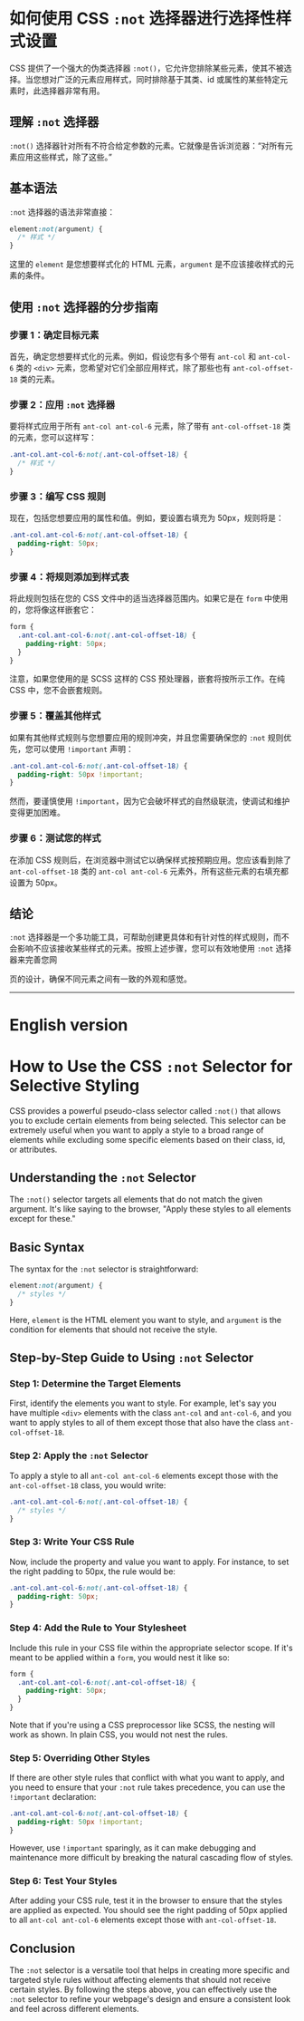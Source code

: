 
# 如何使用 CSS `:not` 选择器进行选择性样式设置

CSS 提供了一个强大的伪类选择器 `:not()`，它允许您排除某些元素，使其不被选择。当您想对广泛的元素应用样式，同时排除基于其类、id 或属性的某些特定元素时，此选择器非常有用。

## 理解 `:not` 选择器

`:not()` 选择器针对所有不符合给定参数的元素。它就像是告诉浏览器：“对所有元素应用这些样式，除了这些。”

## 基本语法

`:not` 选择器的语法非常直接：

```css
element:not(argument) {
  /* 样式 */
}
```

这里的 `element` 是您想要样式化的 HTML 元素，`argument` 是不应该接收样式的元素的条件。

## 使用 `:not` 选择器的分步指南

### 步骤 1：确定目标元素

首先，确定您想要样式化的元素。例如，假设您有多个带有 `ant-col` 和 `ant-col-6` 类的 `<div>` 元素，您希望对它们全部应用样式，除了那些也有 `ant-col-offset-18` 类的元素。

### 步骤 2：应用 `:not` 选择器

要将样式应用于所有 `ant-col ant-col-6` 元素，除了带有 `ant-col-offset-18` 类的元素，您可以这样写：

```css
.ant-col.ant-col-6:not(.ant-col-offset-18) {
  /* 样式 */
}
```

### 步骤 3：编写 CSS 规则

现在，包括您想要应用的属性和值。例如，要设置右填充为 50px，规则将是：

```css
.ant-col.ant-col-6:not(.ant-col-offset-18) {
  padding-right: 50px;
}
```

### 步骤 4：将规则添加到样式表

将此规则包括在您的 CSS 文件中的适当选择器范围内。如果它是在 `form` 中使用的，您将像这样嵌套它：

```css
form {
  .ant-col.ant-col-6:not(.ant-col-offset-18) {
    padding-right: 50px;
  }
}
```

注意，如果您使用的是 SCSS 这样的 CSS 预处理器，嵌套将按所示工作。在纯 CSS 中，您不会嵌套规则。

### 步骤 5：覆盖其他样式

如果有其他样式规则与您想要应用的规则冲突，并且您需要确保您的 `:not` 规则优先，您可以使用 `!important` 声明：

```css
.ant-col.ant-col-6:not(.ant-col-offset-18) {
  padding-right: 50px !important;
}
```

然而，要谨慎使用 `!important`，因为它会破坏样式的自然级联流，使调试和维护变得更加困难。

### 步骤 6：测试您的样式

在添加 CSS 规则后，在浏览器中测试它以确保样式按预期应用。您应该看到除了 `ant-col-offset-18` 类的 `ant-col ant-col-6` 元素外，所有这些元素的右填充都设置为 50px。

## 结论

`:not` 选择器是一个多功能工具，可帮助创建更具体和有针对性的样式规则，而不会影响不应该接收某些样式的元素。按照上述步骤，您可以有效地使用 `:not` 选择器来完善您网

页的设计，确保不同元素之间有一致的外观和感觉。

---

# English version

# How to Use the CSS `:not` Selector for Selective Styling

CSS provides a powerful pseudo-class selector called `:not()` that allows you to exclude certain elements from being selected. This selector can be extremely useful when you want to apply a style to a broad range of elements while excluding some specific elements based on their class, id, or attributes.

## Understanding the `:not` Selector

The `:not()` selector targets all elements that do not match the given argument. It's like saying to the browser, "Apply these styles to all elements except for these."

## Basic Syntax

The syntax for the `:not` selector is straightforward:

```css
element:not(argument) {
  /* styles */
}
```

Here, `element` is the HTML element you want to style, and `argument` is the condition for elements that should not receive the style.

## Step-by-Step Guide to Using `:not` Selector

### Step 1: Determine the Target Elements

First, identify the elements you want to style. For example, let's say you have multiple `<div>` elements with the class `ant-col` and `ant-col-6`, and you want to apply styles to all of them except those that also have the class `ant-col-offset-18`.

### Step 2: Apply the `:not` Selector

To apply a style to all `ant-col ant-col-6` elements except those with the `ant-col-offset-18` class, you would write:

```css
.ant-col.ant-col-6:not(.ant-col-offset-18) {
  /* styles */
}
```

### Step 3: Write Your CSS Rule

Now, include the property and value you want to apply. For instance, to set the right padding to 50px, the rule would be:

```css
.ant-col.ant-col-6:not(.ant-col-offset-18) {
  padding-right: 50px;
}
```

### Step 4: Add the Rule to Your Stylesheet

Include this rule in your CSS file within the appropriate selector scope. If it's meant to be applied within a `form`, you would nest it like so:

```css
form {
  .ant-col.ant-col-6:not(.ant-col-offset-18) {
    padding-right: 50px;
  }
}
```

Note that if you're using a CSS preprocessor like SCSS, the nesting will work as shown. In plain CSS, you would not nest the rules.

### Step 5: Overriding Other Styles

If there are other style rules that conflict with what you want to apply, and you need to ensure that your `:not` rule takes precedence, you can use the `!important` declaration:

```css
.ant-col.ant-col-6:not(.ant-col-offset-18) {
  padding-right: 50px !important;
}
```

However, use `!important` sparingly, as it can make debugging and maintenance more difficult by breaking the natural cascading flow of styles.

### Step 6: Test Your Styles

After adding your CSS rule, test it in the browser to ensure that the styles are applied as expected. You should see the right padding of 50px applied to all `ant-col ant-col-6` elements except those with `ant-col-offset-18`.

## Conclusion

The `:not` selector is a versatile tool that helps in creating more specific and targeted style rules without affecting elements that should not receive certain styles. By following the steps above, you can effectively use the `:not` selector to refine your webpage's design and ensure a consistent look and feel across different elements.
